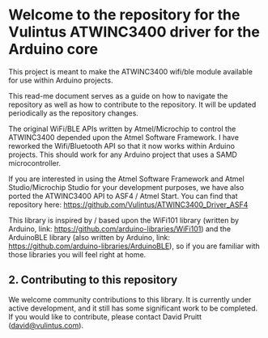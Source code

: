 # Welcome to the repository for the Vulintus ATWINC3400 driver for the Arduino core
This project is meant to make the ATWINC3400 wifi/ble module available for use within Arduino projects.

This read-me document serves as a guide on how to navigate the repository as well as how to contribute to the repository. It will be updated periodically as the repository changes.

The original WiFi/BLE APIs written by Atmel/Microchip to control the ATWINC3400 depended upon the Atmel Software Framework. I have reworked the Wifi/Bluetooth API so that it now works within Arduino projects. This should work for any Arduino project that uses a SAMD microcontroller.

If you are interested in using the Atmel Software Framework and Atmel Studio/Microchip Studio for your development purposes, we have also ported the ATWINC3400 API to ASF4 / Atmel Start. You can find that repository here: https://github.com/Vulintus/ATWINC3400_Driver_ASF4

This library is inspired by / based upon the WiFi101 library (written by Arduino, link: https://github.com/arduino-libraries/WiFi101) and the ArduinoBLE library (also written by Arduino, link: https://github.com/arduino-libraries/ArduinoBLE), so if you are familiar with those libraries you will feel right at home.

## 2. Contributing to this repository

We welcome community contributions to this library. It is currently under active development, and it still has some significant work to be completed. If you would like to contribute, please contact David Pruitt (david@vulintus.com).


